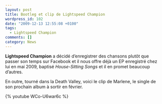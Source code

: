 ```yaml
---
layout: post
title: Bootleg et clip de Lightspeed Champion
wordpress_id: 102
date: "2009-12-13 12:55:08 +0100"
tags:
  - Lightspeed Champion
comments: []
category: News
---
```


**Lightspeed Champion** a décidé d’enregistrer des chansons plutôt que passer
son temps sur Facebook et il nous offre déjà un EP enregistré chez lui en mai
2009, baptisé _House-Sitting Songs_ et il en promet beaucoup d’autres.

En outre, tourné dans la Death Valley, voici le clip de Marlene, le single de
son prochain album à sortir en février.

{% youtube WCo-U6war6c %}
